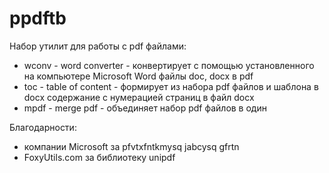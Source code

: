 # ppdftb
Набор утилит для работы с pdf файлами:
* wconv - word converter - конвертирует с помощью установленного на компьютере Microsoft Word файлы doc, docx в pdf
* toc 	- table of content - формирует из набора pdf файлов и шаблона в docx содержание с нумерацией страниц в файл docx
* mpdf 	- merge pdf - объединяет набор pdf файлов в один

Благодарности:
* компании Microsoft за pfvtxfntkmysq jabcysq gfrtn
* FoxyUtils.com за библиотеку unipdf